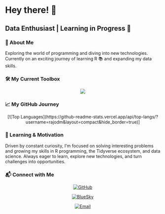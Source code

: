 # Hey there! 👋

## Data Enthusiast | Learning in Progress 🚀

### 💬 About Me
Exploring the world of programming and diving into new technologies.
Currently on an exciting journey of learning R 📚 and expanding my data
skills.

### 🛠 My Current Toolbox
<p align="center">
  <a href = "https://skillicons.dev">
    <img src="https://skillicons.dev/icons?i=r&theme=dark" />
  </a>
</p>

### 📈 My GitHub Journey

<div align="center">  
  [![Top Languages](https://github-readme-stats.vercel.app/api/top-langs/?username=rajodm&layout=compact&hide_border=true)]
</div>

### 🌱 Learning & Motivation
Driven by constant curiosity, I'm focused on solving interesting problems and growing my skills in R programming, the Tidyverse ecosystem, and data science. Always eager to learn, explore new technologies, and turn challenges into opportunities.

### 📬 Connect with Me
<div align = "center">

[![GitHub](https://img.shields.io/badge/GitHub-rajodm-black?style=for-the-badge&logo=github&logoColor=white)](https://github.com/rajodm)

[![BlueSky](https://img.shields.io/badge/BlueSky-rajodm-blue?style=for-the-badge&logo=bluesky&logoColor=white)](https://bsky.app/profile/rajodm.bsky.social)

[![Email](https://img.shields.io/badge/Email-rajoandry028@gmail.com-red?style=for-the-badge&logo=gmail&logoColor=white)](mailto:rajoandry028@gmail.com)
</div>
